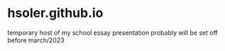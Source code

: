 # hsoler.github.io
temporary host of my school essay presentation
probably will be set off before march/2023
